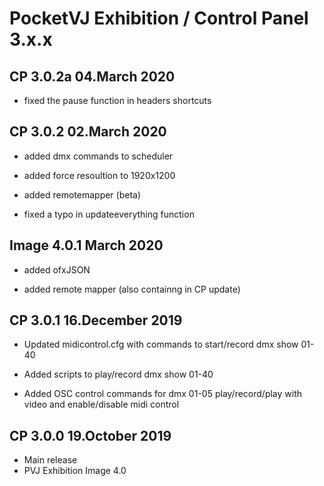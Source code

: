 # PocketVJ Exhibition / Control Panel 3.x.x

## CP 3.0.2a 04.March 2020 <br />
- fixed the pause function in headers shortcuts<p/>

## CP 3.0.2 02.March 2020 <br />
- added dmx commands to scheduler<p/>
- added force resoultion to 1920x1200<p/>
- added remotemapper (beta)<p/>
- fixed a typo in updateeverything function<p/>

## Image 4.0.1 March 2020 <br />
- added ofxJSON<p/>
- added remote mapper (also containng in CP update)<p/>

## CP 3.0.1 16.December 2019 <br />
- Updated midicontrol.cfg with commands to start/record dmx show 01-40<p/>
- Added scripts to play/record dmx show 01-40<p/>
- Added OSC control commands for dmx 01-05 play/record/play with video and enable/disable midi control<p/>

## CP 3.0.0 19.October 2019 <br />
- Main release<br />
- PVJ Exhibition Image 4.0 <br />


